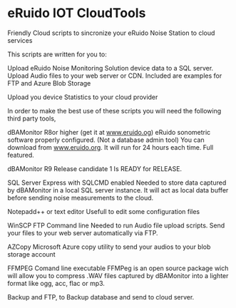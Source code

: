 # eRuido IOT CloudTools
Friendly Cloud scripts  to sincronize your eRuido Noise Station to cloud services

This scripts are written for you to:

Upload eRuido Noise Monitoring Solution device data to a SQL server.
Upload Audio files to your web server or CDN. 
Included are examples for FTP and Azure Blob Storage

Upload you device Statistics to your cloud provider

In order to make the best use of these scripts you will need the following third party tools,

dBAMonitor R8or higher (get it at www.eruido.og)
  eRuido sonometric software properly configured. (Not a database admin tool)
  You can download from www.eruido.org. It will run for 24 hours each time. Full featured.

  dBAMonitor R9 Release candidate 1
Is READY  for RELEASE. 

SQL Server Express with SQLCMD enabled
  Needed to store data captured by dBAMonitor in a local SQL server instance. 
It will act as local data buffer before sending noise measurements to the cloud.
  
Notepadd++ or text editor
  Usefull to edit some configuration files
  
WinSCP FTP Command line
  Needed to run Audio file upload scripts. Send your files to your web server automatically via FTP.
  
AZCopy
  Microsoft Azure copy utility to send your audios to your blob storage account

FFMPEG Comand line executable
  FFMPeg is an open source package wich will allow you to compress .WAV files captured by dBAMonitor into a lighter format like ogg, acc, flac or mp3.
  
Backup and FTP, to 
Backup database and send to cloud server. 

